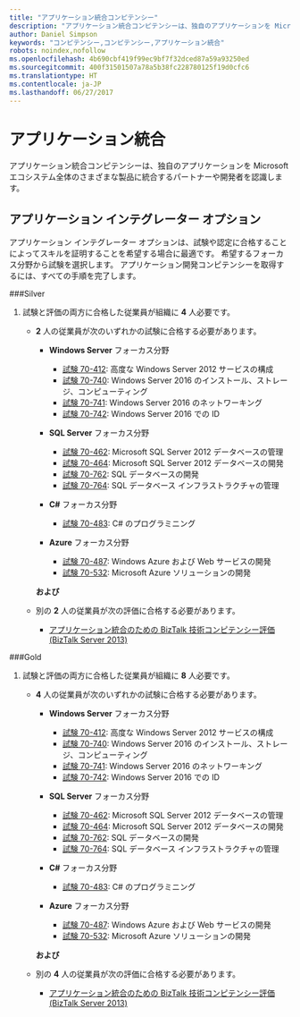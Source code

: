 ```yaml
---
title: "アプリケーション統合コンピテンシー"
description: "アプリケーション統合コンピテンシーは、独自のアプリケーションを Microsoft エコシステム全体のさまざまな製品に統合するパートナーや開発者を認識します。"
author: Daniel Simpson
keywords: "コンピテンシー,コンピテンシー,アプリケーション統合"
robots: noindex,nofollow
ms.openlocfilehash: 4b690cbf419f99ec9bf7f32dced87a59a93250ed
ms.sourcegitcommit: 400f31501507a78a5b38fc228780125f19d0cfc6
ms.translationtype: HT
ms.contentlocale: ja-JP
ms.lasthandoff: 06/27/2017
---
```

# <a name="application-integration"></a>アプリケーション統合 
アプリケーション統合コンピテンシーは、独自のアプリケーションを Microsoft エコシステム全体のさまざまな製品に統合するパートナーや開発者を認識します。 

## <a name="application-integrator-option"></a>アプリケーション インテグレーター オプション

アプリケーション インテグレーター オプションは、試験や認定に合格することによってスキルを証明することを希望する場合に最適です。 希望するフォーカス分野から試験を選択します。 アプリケーション開発コンピテンシーを取得するには、すべての手順を完了します。

###<a name="silver"></a>Silver
1. 試験と評価の両方に合格した従業員が組織に **4** 人必要です。

    - **2** 人の従業員が次のいずれかの試験に合格する必要があります。

        - **Windows Server** フォーカス分野
            - [試験 70-412](https://www.microsoft.com/en-us/learning/exam-70-412.aspx): 高度な Windows Server 2012 サービスの構成
            - [試験 70-740](https://www.microsoft.com/en-us/learning/exam-70-740.aspx): Windows Server 2016 のインストール、ストレージ、コンピューティング
            - [試験 70-741](https://www.microsoft.com/en-us/learning/exam-70-741.aspx): Windows Server 2016 のネットワーキング
            - [試験 70-742](https://www.microsoft.com/en-us/learning/exam-70-742.aspx): Windows Server 2016 での ID

        - **SQL Server** フォーカス分野

            - [試験 70-462](https://www.microsoft.com/en-us/learning/exam-70-462.aspx): Microsoft SQL Server 2012 データベースの管理
            - [試験 70-464](https://www.microsoft.com/en-us/learning/exam-70-464.aspx): Microsoft SQL Server 2012 データベースの開発
            - [試験 70-762](https://www.microsoft.com/en-us/learning/exam-70-762.aspx): SQL データベースの開発
            - [試験 70-764](https://www.microsoft.com/en-us/learning/exam-70-764.aspx): SQL データベース インフラストラクチャの管理

        - **C#** フォーカス分野 

            - [試験 70-483](https://www.microsoft.com/en-us/learning/exam-70-483.aspx): C# のプログラミニング

        - **Azure** フォーカス分野

            - [試験 70-487](https://www.microsoft.com/en-us/learning/exam-70-487.aspx): Windows Azure および Web サービスの開発
            - [試験 70-532](https://www.microsoft.com/en-us/learning/exam-70-532.aspx): Microsoft Azure ソリューションの開発

        **および**

    - 別の **2** 人の従業員が次の評価に合格する必要があります。

        - [アプリケーション統合のための BizTalk 技術コンピテンシー評価 (BizTalk Server 2013)](https://partneruniversity.microsoft.com/?whr=uri:MicrosoftAccount&courseId=12286&scoId=Id3XwITSB_2805299993)

###<a name="gold"></a>Gold
1. 試験と評価の両方に合格した従業員が組織に **8** 人必要です。

    - **4** 人の従業員が次のいずれかの試験に合格する必要があります。

        - **Windows Server** フォーカス分野

            - [試験 70-412](https://www.microsoft.com/en-us/learning/exam-70-412.aspx): 高度な Windows Server 2012 サービスの構成
            - [試験 70-740](https://www.microsoft.com/en-us/learning/exam-70-740.aspx): Windows Server 2016 のインストール、ストレージ、コンピューティング
            - [試験 70-741](https://www.microsoft.com/en-us/learning/exam-70-741.aspx): Windows Server 2016 のネットワーキング
            - [試験 70-742](https://www.microsoft.com/en-us/learning/exam-70-742.aspx): Windows Server 2016 での ID

        - **SQL Server** フォーカス分野

            - [試験 70-462](https://www.microsoft.com/en-us/learning/exam-70-462.aspx): Microsoft SQL Server 2012 データベースの管理
            - [試験 70-464](https://www.microsoft.com/en-us/learning/exam-70-464.aspx): Microsoft SQL Server 2012 データベースの開発
            - [試験 70-762](https://www.microsoft.com/en-us/learning/exam-70-762.aspx): SQL データベースの開発
            - [試験 70-764](https://www.microsoft.com/en-us/learning/exam-70-764.aspx): SQL データベース インフラストラクチャの管理

        - **C#** フォーカス分野 

            - [試験 70-483](https://www.microsoft.com/en-us/learning/exam-70-483.aspx): C# のプログラミニング

        - **Azure** フォーカス分野

            - [試験 70-487](https://www.microsoft.com/en-us/learning/exam-70-487.aspx): Windows Azure および Web サービスの開発
            - [試験 70-532](https://www.microsoft.com/en-us/learning/exam-70-532.aspx): Microsoft Azure ソリューションの開発

        **および**

    - 別の **4** 人の従業員が次の評価に合格する必要があります。

        - [アプリケーション統合のための BizTalk 技術コンピテンシー評価 (BizTalk Server 2013)](https://partneruniversity.microsoft.com/?whr=uri:MicrosoftAccount&courseId=12286&scoId=Id3XwITSB_2805299993)

